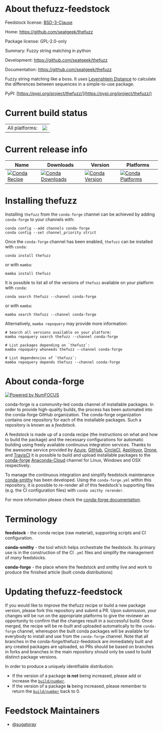 About thefuzz-feedstock
=======================

Feedstock license: [BSD-3-Clause](https://github.com/conda-forge/thefuzz-feedstock/blob/main/LICENSE.txt)

Home: https://github.com/seatgeek/thefuzz

Package license: GPL-2.0-only

Summary: Fuzzy string matching in python

Development: https://github.com/seatgeek/thefuzz

Documentation: https://github.com/seatgeek/thefuzz

Fuzzy string matching like a boss. It uses [Levenshtein Distance][_LD] to
calculate the differences between sequences in a simple-to-use package.

[_LD]: https://en.wikipedia.org/wiki/Levenshtein_distance

PyPI: [https://pypi.org/project/thefuzz/](https://pypi.org/project/thefuzz/)


Current build status
====================


<table><tr><td>All platforms:</td>
    <td>
      <a href="https://dev.azure.com/conda-forge/feedstock-builds/_build/latest?definitionId=15029&branchName=main">
        <img src="https://dev.azure.com/conda-forge/feedstock-builds/_apis/build/status/thefuzz-feedstock?branchName=main">
      </a>
    </td>
  </tr>
</table>

Current release info
====================

| Name | Downloads | Version | Platforms |
| --- | --- | --- | --- |
| [![Conda Recipe](https://img.shields.io/badge/recipe-thefuzz-green.svg)](https://anaconda.org/conda-forge/thefuzz) | [![Conda Downloads](https://img.shields.io/conda/dn/conda-forge/thefuzz.svg)](https://anaconda.org/conda-forge/thefuzz) | [![Conda Version](https://img.shields.io/conda/vn/conda-forge/thefuzz.svg)](https://anaconda.org/conda-forge/thefuzz) | [![Conda Platforms](https://img.shields.io/conda/pn/conda-forge/thefuzz.svg)](https://anaconda.org/conda-forge/thefuzz) |

Installing thefuzz
==================

Installing `thefuzz` from the `conda-forge` channel can be achieved by adding `conda-forge` to your channels with:

```
conda config --add channels conda-forge
conda config --set channel_priority strict
```

Once the `conda-forge` channel has been enabled, `thefuzz` can be installed with `conda`:

```
conda install thefuzz
```

or with `mamba`:

```
mamba install thefuzz
```

It is possible to list all of the versions of `thefuzz` available on your platform with `conda`:

```
conda search thefuzz --channel conda-forge
```

or with `mamba`:

```
mamba search thefuzz --channel conda-forge
```

Alternatively, `mamba repoquery` may provide more information:

```
# Search all versions available on your platform:
mamba repoquery search thefuzz --channel conda-forge

# List packages depending on `thefuzz`:
mamba repoquery whoneeds thefuzz --channel conda-forge

# List dependencies of `thefuzz`:
mamba repoquery depends thefuzz --channel conda-forge
```


About conda-forge
=================

[![Powered by
NumFOCUS](https://img.shields.io/badge/powered%20by-NumFOCUS-orange.svg?style=flat&colorA=E1523D&colorB=007D8A)](https://numfocus.org)

conda-forge is a community-led conda channel of installable packages.
In order to provide high-quality builds, the process has been automated into the
conda-forge GitHub organization. The conda-forge organization contains one repository
for each of the installable packages. Such a repository is known as a *feedstock*.

A feedstock is made up of a conda recipe (the instructions on what and how to build
the package) and the necessary configurations for automatic building using freely
available continuous integration services. Thanks to the awesome service provided by
[Azure](https://azure.microsoft.com/en-us/services/devops/), [GitHub](https://github.com/),
[CircleCI](https://circleci.com/), [AppVeyor](https://www.appveyor.com/),
[Drone](https://cloud.drone.io/welcome), and [TravisCI](https://travis-ci.com/)
it is possible to build and upload installable packages to the
[conda-forge](https://anaconda.org/conda-forge) [Anaconda-Cloud](https://anaconda.org/)
channel for Linux, Windows and OSX respectively.

To manage the continuous integration and simplify feedstock maintenance
[conda-smithy](https://github.com/conda-forge/conda-smithy) has been developed.
Using the ``conda-forge.yml`` within this repository, it is possible to re-render all of
this feedstock's supporting files (e.g. the CI configuration files) with ``conda smithy rerender``.

For more information please check the [conda-forge documentation](https://conda-forge.org/docs/).

Terminology
===========

**feedstock** - the conda recipe (raw material), supporting scripts and CI configuration.

**conda-smithy** - the tool which helps orchestrate the feedstock.
                   Its primary use is in the construction of the CI ``.yml`` files
                   and simplify the management of *many* feedstocks.

**conda-forge** - the place where the feedstock and smithy live and work to
                  produce the finished article (built conda distributions)


Updating thefuzz-feedstock
==========================

If you would like to improve the thefuzz recipe or build a new
package version, please fork this repository and submit a PR. Upon submission,
your changes will be run on the appropriate platforms to give the reviewer an
opportunity to confirm that the changes result in a successful build. Once
merged, the recipe will be re-built and uploaded automatically to the
`conda-forge` channel, whereupon the built conda packages will be available for
everybody to install and use from the `conda-forge` channel.
Note that all branches in the conda-forge/thefuzz-feedstock are
immediately built and any created packages are uploaded, so PRs should be based
on branches in forks and branches in the main repository should only be used to
build distinct package versions.

In order to produce a uniquely identifiable distribution:
 * If the version of a package **is not** being increased, please add or increase
   the [``build/number``](https://docs.conda.io/projects/conda-build/en/latest/resources/define-metadata.html#build-number-and-string).
 * If the version of a package **is** being increased, please remember to return
   the [``build/number``](https://docs.conda.io/projects/conda-build/en/latest/resources/define-metadata.html#build-number-and-string)
   back to 0.

Feedstock Maintainers
=====================

* [@sugatoray](https://github.com/sugatoray/)


